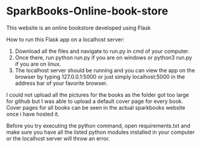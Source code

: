# SparkBooks-Online-book-store
This website is an online bookstore developed using Flask

How to run this Flask app on a localhost server:
1. Download all the files and navigate to run.py in cmd of your computer.
2. Once there, run python run.py if you are on windows or python3 run.py if you are on linux.
3. The localhost server should be running and you can view the app on the browser by typing 127.0.0.1:5000 or just simply localhost:5000 in the address bar of your favorite browser.

I could not upload all the pictures for the books as the folder got too large for github but I was able to upload a default cover page for every book.
Cover pages for all books can be seen in the actual sparkbooks website once i have hosted it.

Before you try executing the python command, open requirements.txt and make sure you have all the listed python modules installed in your computer or the localhost server will throw an error.
